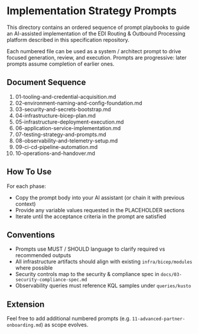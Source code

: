 # Implementation Strategy Prompts

This directory contains an ordered sequence of prompt playbooks to guide an AI-assisted implementation of the EDI Routing & Outbound Processing platform described in this specification repository.

Each numbered file can be used as a system / architect prompt to drive focused generation, review, and execution. Prompts are progressive: later prompts assume completion of earlier ones.

## Document Sequence

1. 01-tooling-and-credential-acquisition.md
2. 02-environment-naming-and-config-foundation.md
3. 03-security-and-secrets-bootstrap.md
4. 04-infrastructure-bicep-plan.md
5. 05-infrastructure-deployment-execution.md
6. 06-application-service-implementation.md
7. 07-testing-strategy-and-prompts.md
8. 08-observability-and-telemetry-setup.md
9. 09-ci-cd-pipeline-automation.md
10. 10-operations-and-handover.md

## How To Use

For each phase:
- Copy the prompt body into your AI assistant (or chain it with previous context)
- Provide any variable values requested in the PLACEHOLDER sections
- Iterate until the acceptance criteria in the prompt are satisfied

## Conventions
- Prompts use MUST / SHOULD language to clarify required vs recommended outputs
- All infrastructure artifacts should align with existing `infra/bicep/modules` where possible
- Security controls map to the security & compliance spec in `docs/03-security-compliance-spec.md`
- Observability queries must reference KQL samples under `queries/kusto`

## Extension
Feel free to add additional numbered prompts (e.g. `11-advanced-partner-onboarding.md`) as scope evolves.
